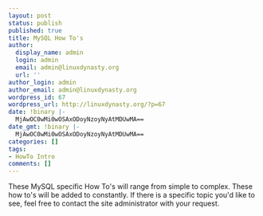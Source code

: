```yaml
---
layout: post
status: publish
published: true
title: MySQL How To's
author:
  display_name: admin
  login: admin
  email: admin@linuxdynasty.org
  url: ''
author_login: admin
author_email: admin@linuxdynasty.org
wordpress_id: 67
wordpress_url: http://linuxdynasty.org/?p=67
date: !binary |-
  MjAwOC0wMi0wOSAxODoyNzoyNyAtMDUwMA==
date_gmt: !binary |-
  MjAwOC0wMi0wOSAxODoyNzoyNyAtMDUwMA==
categories: []
tags:
- HowTo Intro
comments: []
---
```

<p>These MySQL specific How To's will range from simple to complex. These how to's will be added to constantly. If there is a specific topic you'd like to see, feel free to contact the site administrator with your request.</p>
<p> <!-- google_ad_section_end --></p>
